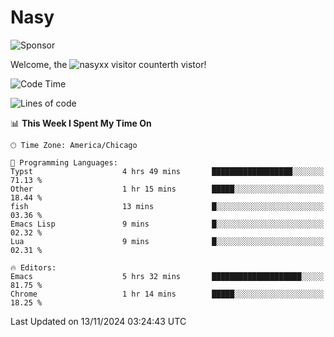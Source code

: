 # Nasy

<!--
<p align="center">
<img height="200" src="https://github-readme-stats.vercel.app/api?username=nasyxx&count_private=true&show_icons=true&theme=dracula&include_all_commits=true"/>
<img height="200" src="https://github-readme-stats.vercel.app/api/top-langs/?username=nasyxx&theme=dracula&hide=html,jupyter+notebook&count_private=true&show_icons=true"/>
</p>

  
----------------
-->

![Sponsor](https://img.shields.io/static/v1.svg?label=Sponsor&message=%E2%9D%A4&logo=GitHub&style=flat&color=pink)
 
Welcome, the ![nasyxx visitor counter](https://count.getloli.com/get/@nasyxx?theme=rule34)th vistor!
 
<!--START_SECTION:waka-->
![Code Time](http://img.shields.io/badge/Code%20Time-4%2C722%20hrs%2041%20mins-blue)

![Lines of code](https://img.shields.io/badge/From%20Hello%20World%20I%27ve%20Written-6.3%20million%20lines%20of%20code-blue)

📊 **This Week I Spent My Time On** 

```text
🕑︎ Time Zone: America/Chicago

💬 Programming Languages: 
Typst                    4 hrs 49 mins       ██████████████████░░░░░░░   71.13 % 
Other                    1 hr 15 mins        █████░░░░░░░░░░░░░░░░░░░░   18.44 % 
fish                     13 mins             █░░░░░░░░░░░░░░░░░░░░░░░░   03.36 % 
Emacs Lisp               9 mins              █░░░░░░░░░░░░░░░░░░░░░░░░   02.32 % 
Lua                      9 mins              █░░░░░░░░░░░░░░░░░░░░░░░░   02.31 % 

🔥 Editors: 
Emacs                    5 hrs 32 mins       ████████████████████░░░░░   81.75 % 
Chrome                   1 hr 14 mins        █████░░░░░░░░░░░░░░░░░░░░   18.25 % 
```


 Last Updated on 13/11/2024 03:24:43 UTC
<!--END_SECTION:waka-->

<!-- ![visitors](https://visitor-badge.laobi.icu/badge?page_id=nasyxx.nasyxx) -->
